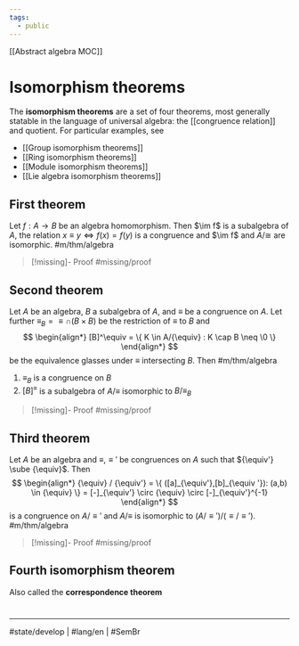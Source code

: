 ```yaml
---
tags:
  - public
---
```

[[Abstract algebra MOC]]
# Isomorphism theorems

The **isomorphism theorems** are a set of four theorems, most generally statable in the language of universal algebra: the [[congruence relation]] and quotient.
For particular examples, see

- [[Group isomorphism theorems]]
- [[Ring isomorphism theorems]]
- [[Module isomorphism theorems]]
- [[Lie algebra isomorphism theorems]]

## First theorem

Let $f : A \to B$ be an algebra homomorphism.
Then $\im f$ is a subalgebra of $A$, the relation $x \equiv y \iff f(x) = f(y)$ is a congruence
and $\im f$ and $A /{\cong}$ are isomorphic. #m/thm/algebra 

> [!missing]- Proof
> #missing/proof

## Second theorem

Let $A$ be an algebra, $B$ a subalgebra of $A$, and $\equiv$ be a congruence on $A$.
Let further ${\equiv_{B}} = {\equiv} \cap (B \times B)$ be the restriction of $\equiv$ to $B$
and
$$
\begin{align*}
[B]^\equiv = \{ K \in A/{\equiv} : K \cap B \neq \0 \}
\end{align*}
$$
be the equivalence glasses under $\equiv$ intersecting $B$.
Then #m/thm/algebra 

1. ${\equiv_{B}}$ is a congruence on $B$
2. $[B]^\equiv$ is a subalgebra of $A/{\equiv}$ isomorphic to $B / {\equiv}_{B}$

> [!missing]- Proof
> #missing/proof 

## Third theorem

Let $A$ be an algebra and ${\equiv},{\equiv'}$ be congruences on $A$ such that ${\equiv'} \sube {\equiv}$.
Then
$$
\begin{align*}
{\equiv} / {\equiv'} = \{ ([a]_{\equiv'},[b]_{\equiv
'}): (a,b) \in {\equiv} \} = [-]_{\equiv'} \circ {\equiv} \circ [-]_{\equiv'}^{-1}
\end{align*}
$$
is a congruence on $A / {\equiv'}$ and $A / {\equiv}$ is isomorphic to $(A / {\equiv'}) / ({\equiv}/{\equiv'})$. #m/thm/algebra 

> [!missing]- Proof
> #missing/proof

## Fourth isomorphism theorem

Also called the **correspondence theorem**


#
---
#state/develop | #lang/en | #SemBr
